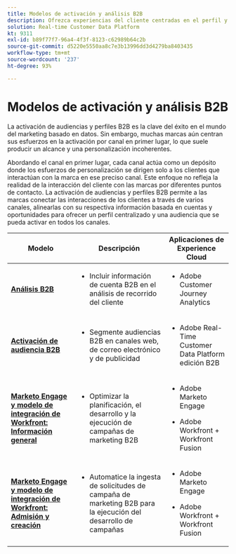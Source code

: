 ```yaml
---
title: Modelos de activación y análisis B2B
description: Ofrezca experiencias del cliente centradas en el perfil y audiencias basadas en la cuenta con Real-Time Customer Data Platform.
solution: Real-time Customer Data Platform
kt: 9311
exl-id: b89f77f7-96a4-4f3f-8123-c62989b64c2b
source-git-commit: d5220e5550aa8c7e3b13996dd3d4279ba8403435
workflow-type: tm+mt
source-wordcount: '237'
ht-degree: 93%

---
```


# Modelos de activación y análisis B2B

La activación de audiencias y perfiles B2B es la clave del éxito en el mundo del marketing basado en datos. Sin embargo, muchas marcas aún centran sus esfuerzos en la activación por canal en primer lugar, lo que suele producir un alcance y una personalización incoherentes.

Abordando el canal en primer lugar, cada canal actúa como un depósito donde los esfuerzos de personalización se dirigen solo a los clientes que interactúan con la marca en ese preciso canal. Este enfoque no refleja la realidad de la interacción del cliente con las marcas por diferentes puntos de contacto. La activación de audiencias y perfiles B2B permite a las marcas conectar las interacciones de los clientes a través de varios canales, alinearlas con su respectiva información basada en cuentas y oportunidades para ofrecer un perfil centralizado y una audiencia que se pueda activar en todos los canales.

| Modelo | Descripción | Aplicaciones de Experience Cloud |
|---|---|---|
| **[Análisis B2B](https://experienceleague.adobe.com/docs/analytics-platform/using/cja-usecases/b2b.html?lang=es)** | <ul><li>Incluir información de cuenta B2B en el análisis de recorrido del cliente</li></ul> | <ul><li>Adobe Customer Journey Analytics</li></ul> |
| **[Activación de audiencia B2B](b2bactivation.md)** | <ul><li>Segmente audiencias B2B en canales web, de correo electrónico y de publicidad</li></ul> | <ul><li>Adobe Real-Time Customer Data Platform edición B2B</li></ul> |
| **[Marketo Engage y modelo de integración de Workfront: Información general](/help/blueprints/b2b/marketo-engage-and-workfront-integration-blueprint/overview.md)** | <ul><li>Optimizar la planificación, el desarrollo y la ejecución de campañas de marketing B2B</li></ul> | <ul><li>Adobe Marketo Engage</li></ul><ul><li>Adobe Workfront + Workfront Fusion</li></ul> |
| **[Marketo Engage y modelo de integración de Workfront: Admisión y creación](/help/blueprints/b2b/marketo-engage-and-workfront-integration-blueprint/intake-and-create.md)** | <ul><li>Automatice la ingesta de solicitudes de campaña de marketing B2B para la ejecución del desarrollo de campañas</li></ul> | <ul><li>Adobe Marketo Engage</li></ul><ul><li>Adobe Workfront + Workfront Fusion</li></ul> |
